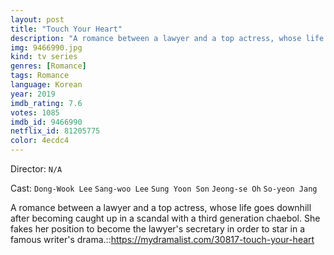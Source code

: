 ```yaml
---
layout: post
title: "Touch Your Heart"
description: "A romance between a lawyer and a top actress, whose life goes downhill after becoming caught up in a scandal with a third generation chaebol. She fakes her position to become the lawyer's secretary in order to star in a famous writer's drama..."
img: 9466990.jpg
kind: tv series
genres: [Romance]
tags: Romance 
language: Korean
year: 2019
imdb_rating: 7.6
votes: 1085
imdb_id: 9466990
netflix_id: 81205775
color: 4ecdc4
---
```

Director: `N/A`  

Cast: `Dong-Wook Lee` `Sang-woo Lee` `Sung Yoon Son` `Jeong-se Oh` `So-yeon Jang` 

A romance between a lawyer and a top actress, whose life goes downhill after becoming caught up in a scandal with a third generation chaebol. She fakes her position to become the lawyer's secretary in order to star in a famous writer's drama.::https://mydramalist.com/30817-touch-your-heart